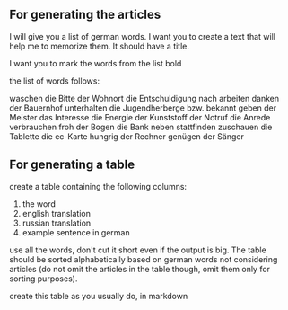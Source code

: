 ## For generating the articles

I will give you a list of german words. I want you to create a text that will help me to memorize them. It should have a title.

I want you to mark the words from the list bold

the list of words follows:

waschen
die Bitte
der Wohnort
die Entschuldigung
nach
arbeiten
danken
der Bauernhof
unterhalten
die Jugendherberge
bzw.
bekannt geben
der Meister
das Interesse
die Energie
der Kunststoff
der Notruf
die Anrede
verbrauchen
froh
der Bogen
die Bank
neben
stattfinden
zuschauen
die Tablette
die ec-Karte
hungrig
der Rechner
genügen
der Sänger

## For generating a table

create a table containing the following columns:

1. the word
2. english translation
3. russian translation
4. example sentence in german

use all the words, don't cut it short even if the output is big. The table should be sorted alphabetically based on german words not considering articles (do not omit the articles in the table though, omit them only for sorting purposes).


create this table as you usually do, in markdown